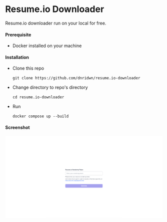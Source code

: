 # Resume.io Downloader

Resume.io downloader run on your local for free.

#### Prerequisite
- Docker installed on your machine

#### Installation
- Clone this repo
    ```
    git clone https://github.com/dnridwn/resume.io-downloader
    ```
- Change directory to repo's directory
    ```
    cd resume.io-downloader
    ```
- Run
    ```
    docker compose up --build
    ```

#### Screenshot
![alt text](image.png)
